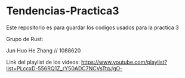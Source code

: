 # Tendencias-Practica3

Este repositorio es para guardar los codigos usados para la practica 3

Grupo de Rust:

Jun Huo He Zhang // 1088620

Link del playlist de los videos:
https://www.youtube.com/playlist?list=PLccxD-556RQ1Z_rY50ADC7NCVsTtqJgO-

